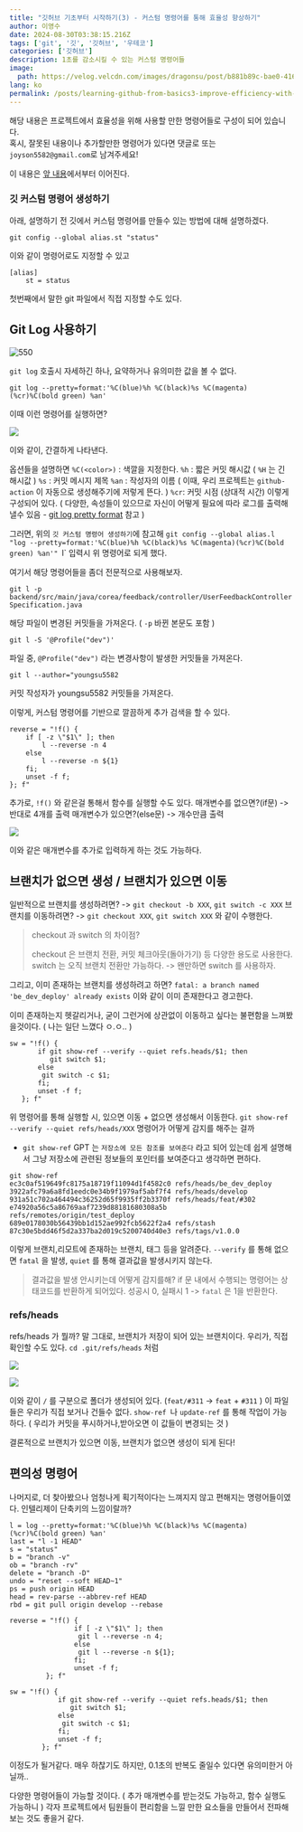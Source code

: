 ```yaml
---
title: "깃허브 기초부터 시작하기(3) - 커스텀 명령어를 통해 효율성 향상하기"
author: 이영수
date: 2024-08-30T03:38:15.216Z
tags: ['git', '깃', '깃허브', '우테코']
categories: ['깃허브']
description: 1초를 감소시킬 수 있는 커스텀 명령어들
image:
  path: https://velog.velcdn.com/images/dragonsu/post/b881b89c-bae0-4165-93e6-09357e7ce87d/image.png
lang: ko
permalink: /posts/learning-github-from-basics3-improve-efficiency-with-custom-commands
---
```

해당 내용은 프로젝트에서 효율성을 위해 사용할 만한 명령어들로 구성이 되어 있습니다.  
혹시, 잘못된 내용이나 추가할만한 명령어가 있다면 댓글로 또는 `joyson5582@gmail.com`로 남겨주세요!

이 내용은 [앞 내용](https://velog.velio.com/dragonsu/%EA%B9%83%ED%97%88%EB%B8%8C-%EA%B8%B0%EC%B4%88%EB%B6%80%ED%84%B0-%EC%8B%9C%EC%9E%91%ED%95%98%EA%B8%B02-%EB%AA%85%EB%A0%B9%EC%96%B4-%EC%B0%A8%EA%B7%BC%EC%B0%A8%EA%B7%BC-%EC%A0%95%EB%A6%AC%ED%95%98%EA%B8%B0)에서부터 이어진다.
### 깃 커스텀 명령어 생성하기

아래, 설명하기 전 깃에서 커스텀 명령어를 만들수 있는 방법에 대해 설명하겠다.

```
git config --global alias.st "status"
```

이와 같이 명령어로도 지정할 수 있고

```
[alias]
	st = status
```

첫번째에서 말한 git 파일에서 직접 지정할 수도 있다.

## Git Log 사용하기

![550](https://i.imgur.com/7UuJuJ1.png)

`git log` 호출시 자세하긴 하나, 요약하거나 유의미한 값을 볼 수 없다.

```
git log --pretty=format:'%C(blue)%h %C(black)%s %C(magenta)(%cr)%C(bold green) %an'
```

이때 이런 명령어를 실행하면?

![](https://i.imgur.com/hxWQNLU.png)

이와 같이, 간결하게 나타낸다.

옵션들을 설명하면
`%C(<color>)` : 색깔을 지정한다.
`%h` : 짧은 커밋 해시값 ( `%H` 는 긴 해시값 )
`%s` : 커밋 메시지 제목
`%an` : 작성자의 이름  ( 이때, 우리 프로젝트는 `github-action` 이 자동으로 생성해주기에 저렇게 뜬다. )
`%cr`: 커밋 시점 (상대적 시간)
이렇게 구성되어 있다.
( 다양한, 속성들이 있으므로 자신이 어떻게 필요에 따라 로그를 출력해낼수 있음 - [git log pretty format](https://git-scm.com/docs/git-log#_pretty_formats) 참고 )

그러면, 위의 `깃 커스텀 명령어 생성하기`에 참고해
`git config --global alias.l "log --pretty=format:'%C(blue)%h %C(black)%s %C(magenta)(%cr)%C(bold green) %an'"
`l` 입력시 위 명령어로 되게 했다.

여기서 해당 명령어들을 좀더 전문적으로 사용해보자.

`git l -p backend/src/main/java/corea/feedback/controller/UserFeedbackControllerSpecification.java`

해당 파일이 변경된 커밋들을 가져온다. ( `-p` 바뀐 본문도 포함 )

`git l -S '@Profile("dev")'`

파일 중, `@Profile("dev")` 라는 변경사항이 발생한 커밋들을 가져온다.

`git l --author="youngsu5582`

커밋 작성자가 youngsu5582 커밋들을 가져온다.

이렇게, 커스텀 명령어를 기반으로 깔끔하게 추가 검색을 할 수 있다.

```
reverse = "!f() { 
	if [ -z \"$1\" ]; then 
		l --reverse -n 4
	else 
		l --reverse -n ${1}
	fi; 
	unset -f f;
}; f"
```

추가로, `!f()` 와 같은걸 통해서 함수를 실행할 수도 있다.
매개변수를 없으면?(if문) -> 반대로 4개를 출력
매개변수가 있으면?(else문) -> 개수만큼 출력

![](https://i.imgur.com/hUmdHaF.png)

이와 같은 매개변수를 추가로 입력하게 하는 것도 가능하다.
## 브랜치가 없으면 생성 / 브랜치가 있으면 이동
일반적으로
브랜치를 생성하려면?
-> `git checkout -b XXX`, `git switch -c XXX`
브랜치를 이동하려면?
-> `git checkout XXX`, `git switch XXX` 
와 같이 수행한다.

 >checkout 과 switch 의 차이점?
 >
 >checkout 은 브랜치 전환, 커밋 체크아웃(돌아가기) 등 다양한 용도로 사용한다.
 >switch 는 오직 브랜치 전환만 가능하다.
 >-> 왠만하면 switch 를 사용하자. 
 
그리고, 이미 존재하는 브랜치를 생성하려고 하면?
`fatal: a branch named 'be_dev_deploy' already exists` 이와 같이 이미 존재한다고 경고한다.

이미 존재하는지 헷갈리거나, 굳이 그런거에 상관없이 이동하고 싶다는 불편함을 느껴봤을것이다. ( 나는 일단 느꼈다 ㅇ.ㅇ.. )

 ```
 sw = "!f() { 
		if git show-ref --verify --quiet refs.heads/$1; then 
		   git switch $1; 
		else 
		 git switch -c $1; 
		fi; 
		unset -f f;
	}; f"
```

위 명령어를 통해 실행할 시, 있으면 이동 + 없으면 생성해서 이동한다. 
`git show-ref --verify --quiet refs/heads/XXX` 명령어가 어떻게 감지를 해주는 걸까
- `git show-ref` 
GPT 는 `저장소에 모든 참조를 보여준다` 라고 되어 있는데
쉽게 설명해서 그냥 저장소에 관련된 정보들의 포인터를 보여준다고 생각하면 편하다.
```
git show-ref
ec3c0af519649fc8175a18719f11094d1f4582c0 refs/heads/be_dev_deploy
3922afc79a6a8fd1eedc0e34b9f1979af5abf7f4 refs/heads/develop
931a51c702a464494c36252d65f9935ff2b3370f refs/heads/feat/#302
e74920a56c5a86769aaf7239d88181680308a5b refs/remotes/origin/test_deploy
689e0178030b56439bb1d152ae992fcb5622f2a4 refs/stash
87c30e5bdd46f5d2a337ba2d019c5200740d40e3 refs/tags/v1.0.0
```
이렇게 브랜치,리모트에 존재하는 브랜치, 태그 등을 알려준다. 
`--verify` 를 통해 없으면 `fatal` 을 발생, `quiet` 를 통해 결과값을 발생시키지 않는다.

> 결과값을 발생 안시키는데 어떻게 감지를해?
> if 문 내에서 수행되는 명령어는 상태코드를 반환하게 되어있다. 
> 성공시 0, 실패시 1
> -> `fatal` 은 1을 반환한다.

### refs/heads
refs/heads 가 뭘까?
말 그대로, 브랜치가 저장이 되어 있는 브랜치이다. 
우리가, 직접 확인할 수도 있다.
`cd .git/refs/heads` 처럼

![](https://i.imgur.com/lk6XMAA.png)

![](https://i.imgur.com/P0gsoTg.png)

이와 같이 `/` 를 구분으로 폴더가 생성되어 있다. (`feat/#311` -> `feat` + `#311` )
이 파일들은 우리가 직접 보거나 건들수 없다.
`show-ref `나 `update-ref` 를 통해 작업이 가능하다. ( 우리가 커밋을 푸시하거나,받아오면 이 값들이 변경되는 것 )

결론적으로
브랜치가 있으면 이동, 브랜치가 없으면 생성이 되게 된다!

## 편의성 명령어
나머지로, 더 찾아봤으나 엄청나게 획기적이다는 느껴지지 않고 편해지는 명령어들이였다.
인텔리제이 단축키의 느낌이랄까?

```
l = log --pretty=format:'%C(blue)%h %C(black)%s %C(magenta)(%cr)%C(bold green) %an'
last = "l -1 HEAD"
s = "status"
b = "branch -v"
ob = "branch -rv"
delete = "branch -D"
undo = "reset --soft HEAD~1"
ps = push origin HEAD
head = rev-parse --abbrev-ref HEAD
rbd = git pull origin develop --rebase

reverse = "!f() { 
                if [ -z \"$1\" ]; then 
                 git l --reverse -n 4; 
                else 
                 git l --reverse -n ${1}; 
                fi; 
                unset -f f; 
         }; f"

sw = "!f() { 
			if git show-ref --verify --quiet refs.heads/$1; then 
			   git switch $1; 
			else 
			 git switch -c $1; 
			fi; 
			unset -f f;
		}; f"
```

이정도가 될거같다.
매우 하찮기도 하지만, 0.1초의 반복도 줄일수 있다면 유의미한거 아닐까..

다양한 명령어들이 가능할 것이다. ( 추가 매개변수를 받는것도 가능하고, 함수 실행도 가능하니 )
각자 프로젝트에서 팀원들이 편리함을 느낄 만한 요소들을 만들어서 전파해보는 것도 좋을거 같다.

```
